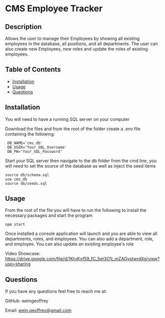 # CMS Employee Tracker

## Description

Allows the user to manage their Employees by showing all existing employees in the database, all positions, and all departments. The user can also create new Employees, new roles and update the roles of existing employees.

## Table of Contents

* [Installation](#installation)
* [Usage](#usage)
* [Questions](#questions)

## Installation
You will need to have a running SQL server on your computer

Download the files and from the root of the folder create a .env file containing the following:

     DB_NAME='cms_db'
     DB_USER='Your_SQL_Username'
     DB_PW='Your_SQL_Password'

Start your SQL server then navigate to the db folder from the cmd line, you will need to set the source of the database as well as inject the seed items

    source db/schema.sql
    use cms_db
    source db/seeds.sql
    

## Usage
From the root of the file you will have to run the following to install the necessary packages and start the program

    npm start

Once installed a console application will launch and you are able to view all departments, roles, and employees. You can also add a department, role, and employee. You can also update an existing employee's role


Video Showcase: https://drive.google.com/file/d/1KtvKxf59_fC_5et3O1j_mZAGystwrdXg/view?usp=sharing


## Questions

If you have any questions feel free to reach me at:

GitHub: weingeoffrey

Email: wein.geoffrey@gmail.com
